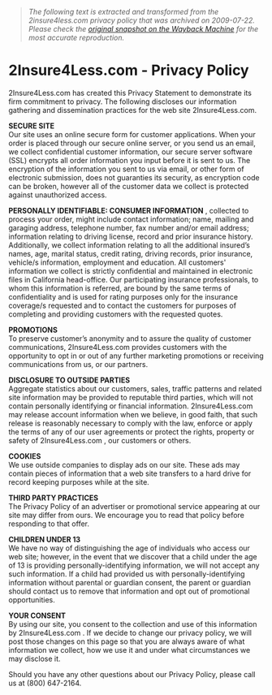> *The following text is extracted and transformed from the 2insure4less.com privacy policy that was archived on 2009-07-22. Please check the [original snapshot on the Wayback Machine](https://web.archive.org/web/20090722011632id_/http%3A//www.2insure4less.com/about/privacy-policy.aspx) for the most accurate reproduction.*

# 2Insure4Less.com - Privacy Policy

2Insure4Less.com has created this Privacy Statement to demonstrate its firm commitment to privacy. The following discloses our information gathering and dissemination practices for the web site 2Insure4Less.com. 

**SECURE SITE**   
Our site uses an online secure form for customer applications. When your order is placed through our secure online server, or you send us an email, we collect confidential customer information, our secure server software (SSL) encrypts all order information you input before it is sent to us. The encryption of the information you sent to us via email, or other form of electronic submission, does not guaranties its security, as encryption code can be broken, however all of the customer data we collect is protected against unauthorized access. 

**PERSONALLY IDENTIFIABLE: CONSUMER INFORMATION** , collected to process your order, might include contact information; name, mailing and garaging address, telephone number, fax number and/or email address; information relating to driving license, record and prior insurance history. Additionally, we collect information relating to all the additional insured’s names, age, marital status, credit rating, driving records, prior insurance, vehicle/s information, employment and education. All customers' information we collect is strictly confidential and maintained in electronic files in California head-office. Our participating insurance professionals, to whom this information is referred, are bound by the same terms of confidentiality and is used for rating purposes only for the insurance coverage/s requested and to contact the customers for purposes of completing and providing customers with the requested quotes. 

**PROMOTIONS**   
To preserve customer’s anonymity and to assure the quality of customer communications, 2Insure4Less.com provides customers with the opportunity to opt in or out of any further marketing promotions or receiving communications from us, or our partners.

**DISCLOSURE TO OUTSIDE PARTIES**   
Aggregate statistics about our customers, sales, traffic patterns and related site information may be provided to reputable third parties, which will not contain personally identifying or financial information. 2Insure4Less.com may release account information when we believe, in good faith, that such release is reasonably necessary to comply with the law, enforce or apply the terms of any of our user agreements or protect the rights, property or safety of 2Insure4Less.com , our customers or others. 

**COOKIES**   
We use outside companies to display ads on our site. These ads may contain pieces of information that a web site transfers to a hard drive for record keeping purposes while at the site. 

**THIRD PARTY PRACTICES**   
The Privacy Policy of an advertiser or promotional service appearing at our site may differ from ours. We encourage you to read that policy before responding to that offer. 

**CHILDREN UNDER 13**   
We have no way of distinguishing the age of individuals who access our web site; however, in the event that we discover that a child under the age of 13 is providing personally-identifying information, we will not accept any such information. If a child had provided us with personally-identifying information without parental or guardian consent, the parent or guardian should contact us to remove that information and opt out of promotional opportunities. 

**YOUR CONSENT**   
By using our site, you consent to the collection and use of this information by 2Insure4Less.com . If we decide to change our privacy policy, we will post those changes on this page so that you are always aware of what information we collect, how we use it and under what circumstances we may disclose it. 

Should you have any other questions about our Privacy Policy, please call us at (800) 647-2164.  

